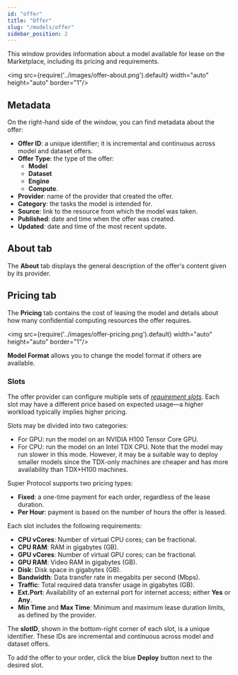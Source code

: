 ```yaml
---
id: "offer"
title: "Offer"
slug: "/models/offer"
sidebar_position: 2
---
```


This window provides information about a model available for lease on the Marketplace, including its pricing and requirements.

<img src={require('../images/offer-about.png').default} width="auto" height="auto" border="1"/>
<br/>

## Metadata

On the right-hand side of the window, you can find metadata about the offer:

- **Offer ID**: a unique identifier; it is incremental and continuous across model and dataset offers.
- **Offer Type**: the type of the offer:
    + **Model**
    + **Dataset**
    + **Engine**
    + **Compute**.
- **Provider**: name of the provider that created the offer.
- **Category**: the tasks the model is intended for.
- **Source**: link to the resource from which the model was taken.
- **Published**: date and time when the offer was created.
- **Updated**: date and time of the most recent update.

## About tab

The **About** tab displays the general description of the offer's content given by its provider.

## Pricing tab

The **Pricing** tab contains the cost of leasing the model and details about how many confidential computing resources the offer requires.

<img src={require('../images/offer-pricing.png').default} width="auto" height="auto" border="1"/>
<br/>

**Model Format** allows you to change the model format if others are available.

### Slots

The offer provider can configure multiple sets of *[requirement slots](/fundamentals/slots#requirements)*. Each slot may have a different price based on expected usage—a higher workload typically implies higher pricing.

Slots may be divided into two categories:

- For GPU: run the model on an NVIDIA H100 Tensor Core GPU.
- For CPU: run the model on an Intel TDX CPU. Note that the model may run slower in this mode. However, it may be a suitable way to deploy smaller models since the TDX-only machines are cheaper and has more availability than TDX+H100 machines.

Super Protocol supports two pricing types:

- **Fixed**: a one-time payment for each order, regardless of the lease duration.
- **Per Hour**: payment is based on the number of hours the offer is leased.

Each slot includes the following requirements:

- **CPU vCores**: Number of virtual CPU cores; can be fractional.
- **CPU RAM**: RAM in gigabytes (GB).
- **GPU vCores**: Number of virtual GPU cores; can be fractional.
- **GPU RAM**: Video RAM in gigabytes (GB).
- **Disk**: Disk space in gigabytes (GB).
- **Bandwidth**: Data transfer rate in megabits per second (Mbps).
- **Traffic**: Total required data transfer usage in gigabytes (GB).
- **Ext.Port**: Availability of an external port for internet access; either **Yes** or **Any**.
- **Min Time** and **Max Time**: Minimum and maximum lease duration limits, as defined by the provider.

The **slotID**, shown in the bottom-right corner of each slot, is a unique identifier. These IDs are incremental and continuous across model and dataset offers.

To add the offer to your order, click the blue **Deploy** button next to the desired slot.